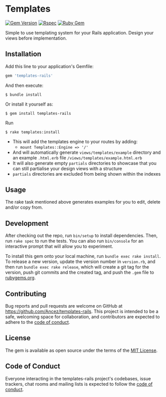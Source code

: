 # Templates
[![Gem Version](http://img.shields.io/gem/v/templates-rails.svg)](https://github.com/Ancez/templates-rails/blob/master/CHANGELOG.md)
[![Rspec](https://github.com/Ancez/templates-rails/actions/workflows/rspec.yml/badge.svg)](https://github.com/Ancez/templates-rails/actions/workflows/rspec.yml)
[![Ruby Gem](https://github.com/Ancez/templates-rails/actions/workflows/gem-push.yml/badge.svg)](https://rubygems.org/gems/templates-rails)

Simple to use templating system for your Rails application. Design your views before implementation.

## Installation

Add this line to your application's Gemfile:

```ruby
gem 'templates-rails'
```

And then execute:

    $ bundle install

Or install it yourself as:

    $ gem install templates-rails

Run

    $ rake templates:install
- This will add the templates engine to your routes by adding:
  - `mount Templates::Engine => '/'`
- And will automatically generate `views/templates/example` directory and an example `.html.erb` file `/views/templates/example.html.erb`
- It will also generate empty `partials` directories to showcase that you can still partialise your design views with a structure
- `partials` directories are excluded from being shown within the indexes

## Usage

The rake task mentioned above generates examples for you to edit, delete and/or copy from.

## Development

After checking out the repo, run `bin/setup` to install dependencies. Then, run `rake spec` to run the tests. You can also run `bin/console` for an interactive prompt that will allow you to experiment.

To install this gem onto your local machine, run `bundle exec rake install`. To release a new version, update the version number in `version.rb`, and then run `bundle exec rake release`, which will create a git tag for the version, push git commits and the created tag, and push the `.gem` file to [rubygems.org](https://rubygems.org).

## Contributing

Bug reports and pull requests are welcome on GitHub at https://github.com/Ancez/templates-rails. This project is intended to be a safe, welcoming space for collaboration, and contributors are expected to adhere to the [code of conduct](https://github.com/Ancez/templates-rails/blob/master/CODE_OF_CONDUCT.md).

## License

The gem is available as open source under the terms of the [MIT License](https://opensource.org/licenses/MIT).

## Code of Conduct

Everyone interacting in the templates-rails project's codebases, issue trackers, chat rooms and mailing lists is expected to follow the [code of conduct](https://github.com/[USERNAME]/templating/blob/master/CODE_OF_CONDUCT.md).

